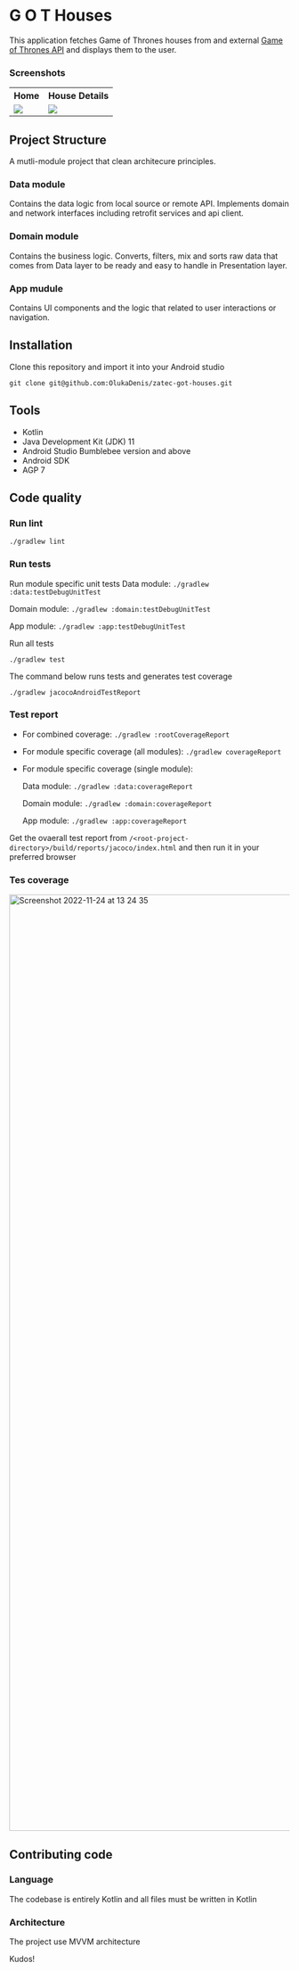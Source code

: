 # G O T Houses

This application fetches Game of Thrones houses from and external [Game of Thrones API](https://anapioficeandfire.com/) and displays them to the user.

### Screenshots


<table>
 <tr>
   <th>Home </th>
   <th>House Details </th>
 </tr>
 <tr>
  <td><img src="https://user-images.githubusercontent.com/37341054/203771561-e54462b5-0e67-4fd5-82f2-44654061cd44.jpg" /> </td>
  <td><img src="https://user-images.githubusercontent.com/37341054/203771590-11f7306c-0bb7-4752-89d1-ffc965099e35.jpg" /> </td>
 </tr>
</table>


## Project Structure

A mutli-module project that clean architecure principles.

### Data module
Contains the data logic from local source or remote API.
Implements domain and network interfaces including retrofit services and api client.

### Domain module
Contains the business logic. Converts, filters, mix and sorts raw data that comes from Data layer
to be ready and easy to handle in Presentation layer.

### App mudule
Contains UI components and the logic that related to user interactions or navigation.

## Installation

Clone this repository and import it into your Android studio

```
git clone git@github.com:OlukaDenis/zatec-got-houses.git
```

## Tools

- Kotlin
- Java Development Kit (JDK) 11
- Android Studio Bumblebee version and above
- Android SDK
- AGP 7

## Code quality

### Run lint

```
./gradlew lint
```

### Run tests

Run module specific unit tests
Data module: `./gradlew :data:testDebugUnitTest`

Domain module: `./gradlew :domain:testDebugUnitTest`

App module: `./gradlew :app:testDebugUnitTest`

Run all tests
```
./gradlew test
```

The command below runs tests and generates test coverage

```
./gradlew jacocoAndroidTestReport
```

### Test report

 - For combined coverage: `./gradlew :rootCoverageReport`
 - For module specific coverage (all modules): `./gradlew coverageReport`
 - For module specific coverage (single module):
 
   Data module:  `./gradlew :data:coverageReport`
   
   Domain module:  `./gradlew :domain:coverageReport`
   
   App module:  `./gradlew :app:coverageReport`

Get the ovaerall test report from `/<root-project-directory>/build/reports/jacoco/index.html` and then run it in your preferred browser

### Tes coverage
<img width="1680" alt="Screenshot 2022-11-24 at 13 24 35" src="https://user-images.githubusercontent.com/37341054/203770606-09cfe78b-0908-41d2-a4b3-9449c40657cc.png">


## Contributing code

### Language

The codebase is entirely Kotlin and all files must be written in Kotlin

### Architecture

The project use MVVM architecture

Kudos!
